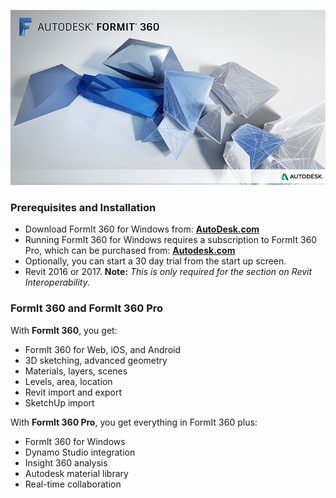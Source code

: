![](./images/startupimage.PNG) 

### Prerequisites and Installation 

- Download FormIt 360 for Windows from: **[AutoDesk.com](http://formit360.autodesk.com/page/download)**
- Running FormIt 360 for Windows requires a subscription to FormIt 360 Pro, which can be purchased from: **[Autodesk.com](http://www.autodesk.com/store/products/formit-360-pro)**
- Optionally, you can start a 30 day trial from the start up screen.
- Revit 2016 or 2017. 
**Note:** *This is only required for the section on Revit Interoperability.* 

### FormIt 360 and FormIt 360 Pro
With **FormIt 360**, you get:
- FormIt 360 for Web, iOS, and Android
- 3D sketching, advanced geometry
- Materials, layers, scenes
- Levels, area, location
- Revit import and export
- SketchUp import

With **FormIt 360 Pro**, you get everything in FormIt 360 plus:
- FormIt 360 for Windows
- Dynamo Studio integration
- Insight 360 analysis
- Autodesk material library
- Real-time collaboration


